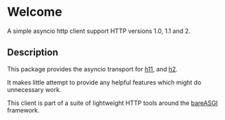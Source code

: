 # Welcome

A simple asyncio http client support HTTP versions 1.0, 1.1 and 2.

## Description

This package provides the asyncio transport for
[h11](https://h11.readthedocs.io/en/latest/index.html),
and [h2](https://python-hyper.org/projects/h2/en/stable/).

It makes little attempt to provide any helpful features which might do
unnecessary work.

This client is part of a suite of lightweight HTTP tools around the
[bareASGI](https://github.com/rob-blackbourn/bareasgi) framework.
